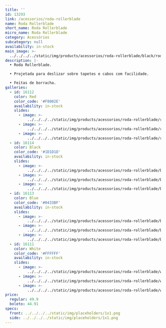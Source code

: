 ```yaml
---
title: ''
id: 13293
link: /acessorios/roda-rollerblade
name: Roda Rollerblade
short_name: Roda Rollerblade
micro_name: Roda Rollerblade
category: Acessórios
subcategory: null
availability: in-stock
main_image: >-
  ../../../../static/img/products/acessorios/roda-rollerblade/black/roda-rollerblade-00.jpg
description: |-
  • Roda Rollerblade.

  • Projetada para deslizar sobre tapetes e cabos com facilidade.

  • Feitas de borracha.
galleries:
  - id: 16112
    color: Red
    color_code: '#F8002E'
    availability: in-stock
    slides:
      - image: >-
          ../../../../static/img/products/acessorios/roda-rollerblade/red/roda-rollerblade-00.jpg
      - image: >-
          ../../../../static/img/products/acessorios/roda-rollerblade/red/roda-rollerblade-01.jpg
      - image: >-
          ../../../../static/img/products/acessorios/roda-rollerblade/red/roda-rollerblade-02.jpg
  - id: 16114
    color: Black
    color_code: '#1D1D1D'
    availability: in-stock
    slides:
      - image: >-
          ../../../../static/img/products/acessorios/roda-rollerblade/black/roda-rollerblade-00.jpg
      - image: >-
          ../../../../static/img/products/acessorios/roda-rollerblade/black/roda-rollerblade-01.jpg
      - image: >-
          ../../../../static/img/products/acessorios/roda-rollerblade/black/roda-rollerblade-02.jpg
  - id: 16113
    color: Blue
    color_code: '#0433BF'
    availability: in-stock
    slides:
      - image: >-
          ../../../../static/img/products/acessorios/roda-rollerblade/blue/roda-rollerblade-00.jpg
      - image: >-
          ../../../../static/img/products/acessorios/roda-rollerblade/blue/roda-rollerblade-01.jpg
      - image: >-
          ../../../../static/img/products/acessorios/roda-rollerblade/blue/roda-rollerblade-02.jpg
  - id: 16111
    color: White
    color_code: '#FFFFFF'
    availability: in-stock
    slides:
      - image: >-
          ../../../../static/img/products/acessorios/roda-rollerblade/white/roda-rollerblade-00.jpg
      - image: >-
          ../../../../static/img/products/acessorios/roda-rollerblade/white/roda-rollerblade-01.jpg
      - image: >-
          ../../../../static/img/products/acessorios/roda-rollerblade/white/roda-rollerblade-02.jpg
price:
  regular: 49.9
  boleto: 44.91
specs:
  front: ../../../../static/img/placeholders/1x1.png
  side: ../../../../static/img/placeholders/1x1.png
---
```

